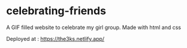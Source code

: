 # celebrating-friends
A GIF filled website to celebrate my girl group. Made with html and css

Deployed at : https://the3ks.netlify.app/
